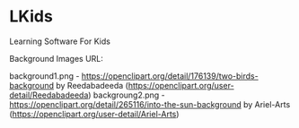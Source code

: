 # LKids
Learning Software For Kids

Background Images URL:

background1.png - https://openclipart.org/detail/176139/two-birds-background by Reedabadeeda (https://openclipart.org/user-detail/Reedabadeeda)
backgroung2.png - https://openclipart.org/detail/265116/into-the-sun-background by Ariel-Arts (https://openclipart.org/user-detail/Ariel-Arts)